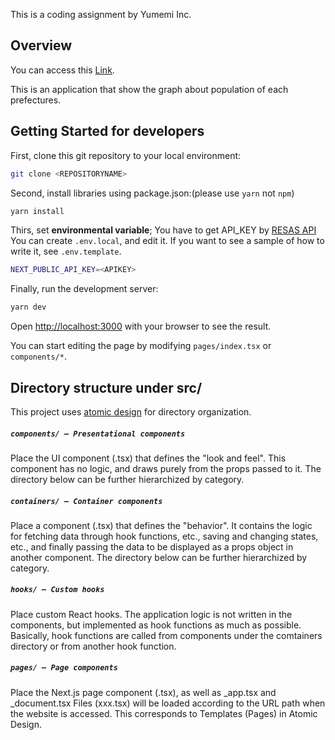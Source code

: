 This is a coding assignment by Yumemi Inc.

## Overview

You can access this [Link](https://prefecture-chart.vercel.app/).

This is an application that show the graph about population of each prefectures.

## Getting Started for developers

First, clone this git repository to your local environment:

```bash
git clone <REPOSITORYNAME>

```

Second, install libraries using package.json:(please use `yarn` not `npm`)

```bash
yarn install
```

Thirs, set **environmental variable**;
You have to get API_KEY by [RESAS API](https://opendata.resas-portal.go.jp/)
You can create `.env.local`, and edit it.
If you want to see a sample of how to write it, see `.env.template`.

```bash
NEXT_PUBLIC_API_KEY=<APIKEY>
```

Finally, run the development server:

```bash
yarn dev
```

Open [http://localhost:3000](http://localhost:3000) with your browser to see the result.

You can start editing the page by modifying `pages/index.tsx` or `components/*`.

## Directory structure under src/

This project uses [atomic design](https://bradfrost.com/blog/post/atomic-web-design/) for directory organization.

##### `components/ – Presentational components`

Place the UI component (.tsx) that defines the "look and feel".
This component has no logic, and draws purely from the props passed to it.
The directory below can be further hierarchized by category.

##### `containers/ – Container components`

Place a component (.tsx) that defines the "behavior".
It contains the logic for fetching data through hook functions, etc., saving and changing states, etc., and finally passing the data to be displayed as a props object in another component.
The directory below can be further hierarchized by category.

##### `hooks/ – Custom hooks`

Place custom React hooks.
The application logic is not written in the components, but implemented as hook functions as much as possible.
Basically, hook functions are called from components under the comtainers directory or from another hook function.

##### `pages/ – Page components`

Place the Next.js page component (.tsx), as well as \_app.tsx and \_document.tsx
Files (xxx.tsx) will be loaded according to the URL path when the website is accessed.
This corresponds to Templates (Pages) in Atomic Design.
